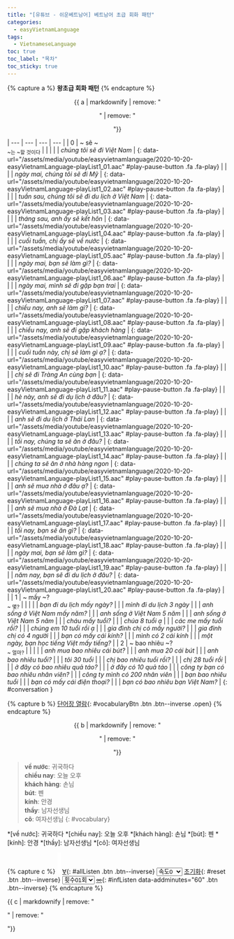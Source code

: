 ```yaml
---
title: "[유튜브 - 쉬운베트남어] 베트남어 초급 회화 패턴"
categories:
  - easyVietnamLanguage
tags:
  - VietnameseLanguage
toc: true
toc_label: "목차"
toc_sticky: true
---
```


{% capture a %}
**왕초급 회화 패턴**
{% endcapture %}
<div class="notice--danger" style="text-align: center;">
{{ a | markdownify | remove: "<p>" | remove: "</p>"}}
</div>

| --- | --- | --- | --- |
| 0 | ~ sẽ ~<br /><sub>~는 ~할 것이다</sub> |  |  |
| | *chúng tôi sẽ đi Việt Nam* | [](#){: data-url="/assets/media/youtube/easyvietnamlanguage/2020-10-20-easyVietnamLanguage-playList1_01.aac" #play-pause-button .fa .fa-play} |  |
| | *ngày mai, chúng tôi sẽ đi Mỹ* | [](#){: data-url="/assets/media/youtube/easyvietnamlanguage/2020-10-20-easyVietnamLanguage-playList1_02.aac" #play-pause-button .fa .fa-play} |  |
| | *tuần sau, chúng tôi sẽ đi du lịch ở Việt Nam* | [](#){: data-url="/assets/media/youtube/easyvietnamlanguage/2020-10-20-easyVietnamLanguage-playList1_03.aac" #play-pause-button .fa .fa-play} |  |
| | *tháng sau, anh ấy sẽ kết hôn* | [](#){: data-url="/assets/media/youtube/easyvietnamlanguage/2020-10-20-easyVietnamLanguage-playList1_04.aac" #play-pause-button .fa .fa-play} |  |
| | *cuối tuần, chị ấy sẽ về nước* | [](#){: data-url="/assets/media/youtube/easyvietnamlanguage/2020-10-20-easyVietnamLanguage-playList1_05.aac" #play-pause-button .fa .fa-play} |  |
| | *ngày mai, bạn sẽ làm gì?* | [](#){: data-url="/assets/media/youtube/easyvietnamlanguage/2020-10-20-easyVietnamLanguage-playList1_06.aac" #play-pause-button .fa .fa-play} |  |
| | *ngày mai, mình sẽ đi gặp bạn trai* | [](#){: data-url="/assets/media/youtube/easyvietnamlanguage/2020-10-20-easyVietnamLanguage-playList1_07.aac" #play-pause-button .fa .fa-play} |  |
| | *chiều nay, anh sẽ làm gì?* | [](#){: data-url="/assets/media/youtube/easyvietnamlanguage/2020-10-20-easyVietnamLanguage-playList1_08.aac" #play-pause-button .fa .fa-play} |  |
| | *chiều nay, anh sẽ đi gặp khách hàng* | [](#){: data-url="/assets/media/youtube/easyvietnamlanguage/2020-10-20-easyVietnamLanguage-playList1_09.aac" #play-pause-button .fa .fa-play} |  |
| | *cuối tuần này, chị sẽ làm gì ạ?* | [](#){: data-url="/assets/media/youtube/easyvietnamlanguage/2020-10-20-easyVietnamLanguage-playList1_10.aac" #play-pause-button .fa .fa-play} |  |
| | *chị sẽ đi Tràng An cùng bạn* | [](#){: data-url="/assets/media/youtube/easyvietnamlanguage/2020-10-20-easyVietnamLanguage-playList1_11.aac" #play-pause-button .fa .fa-play} |  |
| | *hè này, anh sẽ đi dụ lịch ở đâu?* | [](#){: data-url="/assets/media/youtube/easyvietnamlanguage/2020-10-20-easyVietnamLanguage-playList1_12.aac" #play-pause-button .fa .fa-play} |  |
| | *anh sẽ đi du lịch ở Thái Lan* | [](#){: data-url="/assets/media/youtube/easyvietnamlanguage/2020-10-20-easyVietnamLanguage-playList1_13.aac" #play-pause-button .fa .fa-play} |  |
| | *tối nay, chúng ta sẽ ăn ở đâu?* | [](#){: data-url="/assets/media/youtube/easyvietnamlanguage/2020-10-20-easyVietnamLanguage-playList1_14.aac" #play-pause-button .fa .fa-play} |  |
| | *chúng ta sẽ ăn ở nhà hàng ngon* | [](#){: data-url="/assets/media/youtube/easyvietnamlanguage/2020-10-20-easyVietnamLanguage-playList1_15.aac" #play-pause-button .fa .fa-play} |  |
| | *anh sẽ mua nhà ở đâu ạ?* | [](#){: data-url="/assets/media/youtube/easyvietnamlanguage/2020-10-20-easyVietnamLanguage-playList1_16.aac" #play-pause-button .fa .fa-play} |  |
| | *anh sẽ mua nhà ở Đà Lạt* | [](#){: data-url="/assets/media/youtube/easyvietnamlanguage/2020-10-20-easyVietnamLanguage-playList1_17.aac" #play-pause-button .fa .fa-play} |  |
| | *tối nay, bạn sẽ ăn gì?* | [](#){: data-url="/assets/media/youtube/easyvietnamlanguage/2020-10-20-easyVietnamLanguage-playList1_18.aac" #play-pause-button .fa .fa-play} |  |
| | *ngày mai, bạn sẽ làm gì?* | [](#){: data-url="/assets/media/youtube/easyvietnamlanguage/2020-10-20-easyVietnamLanguage-playList1_19.aac" #play-pause-button .fa .fa-play} |  |
| | *năm nay, bạn sẽ đi du lịch ở đâu?* | [](#){: data-url="/assets/media/youtube/easyvietnamlanguage/2020-10-20-easyVietnamLanguage-playList1_20.aac" #play-pause-button .fa .fa-play} |  |
| 1 | ~ mấy ~?<br /><sub>~ 몇?</sub> |  |  |
| | *bạn đi du lịch mấy ngày?* |
| | *mình đi du lịch 3 ngày* |
| | *anh sống ở Việt Nam mấy năm?* |
| | *anh sống ở Việt Nam 5 năm* |
| | *anh sống ở Việt Nam 5 năm* |
| | *cháu mấy tuổi?* |
| | *chúa 8 tuổi ạ* |
| | *các me mấy tuổi rồi?* |
| | *chúng em 10 tuổi rồi ạ* |
| | *gia đình chị có mấy người?* |
| | *gia đình chị có 4 người* |
| | *bạn có mấy cái kính?* |
| | *mình có 2 cái kính* |
| | *một ngày, bạn học tiếng Việt mấy tiếng?* |
| 2 | ~ bao nhiêu ~?<br /><sub>~ 얼마?</sub> |  |  |
| | *anh mua bao nhiêu cái bút?* |
| | *anh mua 20 cái bút* |
| | *anh bao nhiêu tuổi?* |
| | *tôi 30 tuổi* |
| | *chị bao nhiêu tuổi rồi?* |
| | *chị 28 tuổi rồi* |
| | *ở đây có bao nhiêu quả táo?* |
| | *ở đây có 10 quả táo* |
| | *công ty bạn có bao nhiêu nhân viên?* |
| | *công ty mình có 200 nhân viên* |
| | *bạn bao nhiêu tuổi* |
| | *bạn có mấy cái điện thoại?* |
| | *bạn có bao nhiêu bạn Việt Nam?* |
{: #conversation }

{% capture b %} 
[단어장 열람](#){: #vocabularyBtn .btn .btn--inverse .open}
{% endcapture %}
<div class="notice--warning" style="text-align: center;">
{{ b | markdownify | remove: "<p>" | remove: "</p>"}}
</div>

> **về nước**: 귀국하다  
> **chiều nay**: 오늘 오후  
> **khách hàng**: 손님  
> **bút**: 펜  
> **kính**: 안경  
> **thầy**: 남자선생님  
> **cô**: 여자선생님
{: #vocabulary}

*[về nước]: 귀국하다
*[chiều nay]: 오늘 오후
*[khách hàng]: 손님
*[bút]: 펜
*[kính]: 안경
*[thầy]: 남자선생님
*[cô]: 여자선생님

{% capture c %}
  ![](/assets/images/empty.png)
  [∀](#){: #allListen .btn .btn--inverse}
  <select id="playbackspeed">
    <option value="1.0">속도0</option>
    <option value="0.75">속도-1</option>
    <option value="0.5">속도-2</option>
  </select>
  [초기화](#){: #reset .btn .btn--inverse}
  <select id="ringsToPlay">
    <option value="1">횟수01회</option>
    <option value="2">횟수02회</option>
    <option value="3">횟수03회</option>
    <option value="4">횟수04회</option>
    <option value="5">횟수05회</option>
    <option value="7">횟수07회</option>
    <option value="10">횟수10회</option>
  </select>
  [∞](#){: #infListen data-addminutes="60" .btn .btn--inverse}
{% endcapture %}

<div id="fixedBtn">
  <div class="inner">
  {{ c | markdownify | remove: "<p>" | remove: "</p>"}}
  </div>
</div>